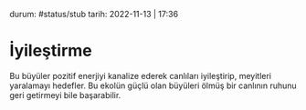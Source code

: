 durum: #status/stub 
tarih: 2022-11-13 | 17:36
# İyileştirme
Bu büyüler pozitif enerjiyi kanalize ederek canlıları iyileştirip, meyitleri yaralamayı hedefler. Bu ekolün güçlü olan büyüleri ölmüş bir canlının ruhunu geri getirmeyi bile başarabilir.
